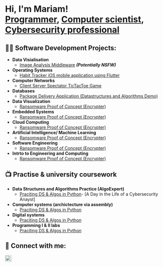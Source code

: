 <h1>Hi, I'm Mariam! <br/><a href="https://github.com/mariammahmed">Programmer</a>, <a href="www.linkedin.com/in/mariam-a-175368282">Computer scientist</a>, <a href="www.linkedin.com/in/mariam-a-175368282">Cybersecurity professional</a></h1>

<h2>👨‍💻 Software Development Projects:</h2>


- <b>Data Visialisation</b>
  - [Image Analysis Middleware](https://github.com/joshmadakor1/4chan-Image-Analysis-Middleware-C964) <b><i>(Potentially NSFW)</b></i>
- <b>Operating Systems</b>
  - [Habit Tracker iOS mobile application using Flutter](https://github.com/marriammahmed/OS_FlutteriOSHabitTracker)
- <b>Computer Networks</b>
  - [Client Server Spectator TicTacToe Game](https://github.com/marriammahmed/CN_Client_Server_Spectator_TicTacToe)
- <b>Databases</b>
  - [Package Delivery Application (Datastructures and Algorithms Demo)](https://github.com/joshmadakor1/Package-Delivery-Pathfinding-Algorithm)
- <b>Data Visualization</b>
  - [Ransomware Proof of Concept (Encrypter)](https://github.com/joshmadakor1/EncrypterPOC)
- <b>Embedded Systems</b>
  - [Ransomware Proof of Concept (Encrypter)](https://github.com/joshmadakor1/EncrypterPOC)
- <b>Cloud Computing</b>
  - [Ransomware Proof of Concept (Encrypter)](https://github.com/joshmadakor1/EncrypterPOC)
- <b>Artificial Intelligence/ Machine Learning</b>
  - [Ransomware Proof of Concept (Encrypter)](https://github.com/joshmadakor1/EncrypterPOC)
- <b>Software Engineering </b>
  - [Ransomware Proof of Concept (Encrypter)](https://github.com/joshmadakor1/EncrypterPOC)
- <b>Intrto to Engineering and Computing</b>
  - [Ransomware Proof of Concept (Encrypter)](https://github.com/joshmadakor1/EncrypterPOC)

<h2>📺 Practise & university coursework</h2>

- <b>Data Structures and Algorithms Practice (AlgoExpert)</b>
  - [Praciting DS & Algos in Python](https://github.com/joshmadakor1/Algorithms-Practice)- [A Day in the Life of a Cybersecurity Anayst]
- <b>Computer systems (archictecture via assembly)</b>
  - [Praciting DS & Algos in Python](https://github.com/joshmadakor1/Algorithms-Practice)
- <b>Digital systems </b>
  - [Praciting DS & Algos in Python](https://github.com/joshmadakor1/Algorithms-Practice)
- <b>Programming I & II labs </b>
  - [Praciting DS & Algos in Python](https://github.com/joshmadakor1/Algorithms-Practice)

<h2> 🤳 Connect with me:</h2>


[<img align="left" alt="MariamAhmed | LinkedIn" width="22px" src="https://cdn.jsdelivr.net/npm/simple-icons@v3/icons/linkedin.svg" />][linkedin]



[linkedin]: www.linkedin.com/in/mariam-a-175368282

<!--


Here are some ideas to get you started:

- 🔭 I’m currently working on ...
- 🌱 I’m currently learning ...
- 👯 I’m looking to collaborate on ...
- 🤔 I’m looking for help with ...
- 💬 Ask me about ...
- 📫 How to reach me: ...
- 😄 Pronouns: ...
- ⚡ Fun fact: ...
-->
